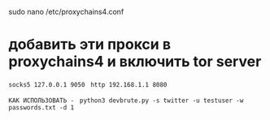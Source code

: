 sudo nano /etc/proxychains4.conf

# добавить эти прокси в proxychains4 и включить tor server
```socks5 127.0.0.1 9050 ```
```http 192.168.1.1 8080```


```КАК ИСПОЛЬЗОВАТЬ - ```
```python3 devbrute.py -s twitter -u testuser -w passwords.txt -d 1```
